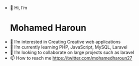 - 👋 Hi, I’m <h1>Mohamed Haroun</h1>
- 👀 I’m interested in Creating Creative web applications
- 🌱 I’m currently learning PHP, JavaScript, MySQL, Laravel
- 💞️ I’m looking to collaborate on large projects such as laravel
- 📫 How to reach me https://twitter.com/mohamedharoun27

<!---
mohamed-haroun/mohamed-haroun is a ✨ special ✨ repository because its `README.md` (this file) appears on your GitHub profile.
You can click the Preview link to take a look at your changes.
--->
